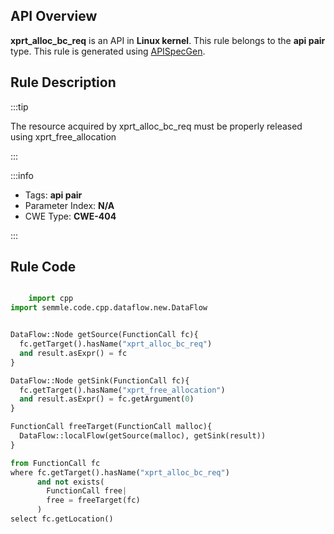 ---
---


## API Overview
**xprt_alloc_bc_req** is an API in **Linux kernel**. This rule belongs to the **api pair** type. This rule is generated using [APISpecGen](../../tools/APISpecGen).
## Rule Description

:::tip

The resource acquired by xprt_alloc_bc_req must be properly released using xprt_free_allocation

:::

:::info

- Tags: **api pair**
- Parameter Index: **N/A**
- CWE Type: **CWE-404**

:::

## Rule Code
```python

    import cpp
import semmle.code.cpp.dataflow.new.DataFlow


DataFlow::Node getSource(FunctionCall fc){
  fc.getTarget().hasName("xprt_alloc_bc_req")
  and result.asExpr() = fc
}

DataFlow::Node getSink(FunctionCall fc){
  fc.getTarget().hasName("xprt_free_allocation")
  and result.asExpr() = fc.getArgument(0)
}

FunctionCall freeTarget(FunctionCall malloc){
  DataFlow::localFlow(getSource(malloc), getSink(result))
}

from FunctionCall fc
where fc.getTarget().hasName("xprt_alloc_bc_req")
      and not exists(
        FunctionCall free| 
        free = freeTarget(fc)
      )
select fc.getLocation()

    
```
